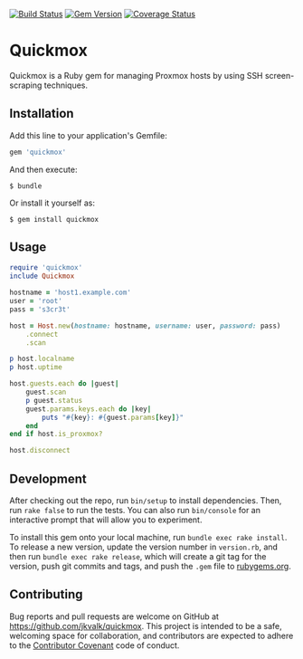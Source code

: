 [![Build Status](https://travis-ci.org/jkvalk/quickmox.svg?branch=master)](https://travis-ci.org/jkvalk/quickmox)
[![Gem Version](https://badge.fury.io/rb/quickmox.svg)](http://badge.fury.io/rb/quickmox)
[![Coverage Status](https://coveralls.io/repos/jkvalk/quickmox/badge.svg?branch=master)](https://coveralls.io/r/jkvalk/quickmox?branch=master)

# Quickmox

Quickmox is a Ruby gem for managing Proxmox hosts by using SSH screen-scraping techniques. 

## Installation

Add this line to your application's Gemfile:

```ruby
gem 'quickmox'
```

And then execute:

    $ bundle

Or install it yourself as:

    $ gem install quickmox

## Usage

```ruby
require 'quickmox'
include Quickmox

hostname = 'host1.example.com'
user = 'root'
pass = 's3cr3t'

host = Host.new(hostname: hostname, username: user, password: pass)
    .connect
    .scan

p host.localname
p host.uptime

host.guests.each do |guest|
    guest.scan
    p guest.status
    guest.params.keys.each do |key|
        puts "#{key}: #{guest.params[key]}"
    end
end if host.is_proxmox?

host.disconnect

```

## Development

After checking out the repo, run `bin/setup` to install dependencies. Then, run `rake false` to run the tests. You can also run `bin/console` for an interactive prompt that will allow you to experiment.

To install this gem onto your local machine, run `bundle exec rake install`. To release a new version, update the version number in `version.rb`, and then run `bundle exec rake release`, which will create a git tag for the version, push git commits and tags, and push the `.gem` file to [rubygems.org](https://rubygems.org).

## Contributing

Bug reports and pull requests are welcome on GitHub at https://github.com/jkvalk/quickmox. This project is intended to be a safe, welcoming space for collaboration, and contributors are expected to adhere to the [Contributor Covenant](contributor-covenant.org) code of conduct.

